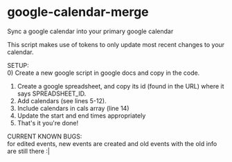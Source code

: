 # google-calendar-merge
Sync a google calendar into your primary google calendar   
  
This script makes use of tokens to only update most recent changes to your calendar.  
  
SETUP:  
0) Create a new google script in google docs and copy in the code.   
1) Create a google spreadsheet, and copy its id (found in the URL) where it says SPREADSHEET_ID.  
2) Add calendars (see lines 5-12).  
3) Include calendars in cals array (line 14)  
4) Update the start and end times appropriately  
5) That's it you're done!  
  
CURRENT KNOWN BUGS:  
for edited events, new events are created and old events with the old info are still there :|  
